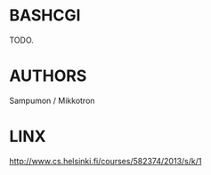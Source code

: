 BASHCGI
=======

TODO.

AUTHORS
=======

Sampumon / Mikkotron

LINX
====

http://www.cs.helsinki.fi/courses/582374/2013/s/k/1



